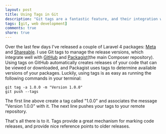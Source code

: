 ```yaml
---
layout: post
title: Using Tags in Git
description: "Git tags are a fantastic feature, and their integration with GitHub is a great reason to use them."
tags: [git, web development]
comments: true
share: true
---
```


Over the last few days I've released a couple of Laravel 4 packages: [Meta](https://github.com/RyanNielson/shareable) and [Shareable](https://github.com/RyanNielson/shareable). I use Git tags to manage the release versions, which integrate well with [GitHub](https://github.com) and [Packagist](https://packagist.org)(the main Composer repository). Using tags on GitHub automatically creates releases of your code that can be viewed or downloaded, and Packagist uses tags to determine available versions of your packages. Luckily, using tags is as easy as running the following commands in your terminal:

	git tag -a 1.0.0 -m "Version 1.0.0"
	git push --tags

The first line above create a tag called "1.0.0" and associates the message "Version 1.0.0" with it. The next line pushes your tags to your remote repository.

That's all there is to it. Tags provide a great mechanism for marking code releases, and provide nice reference points to older releases.